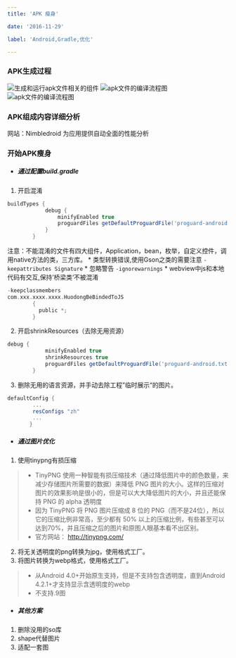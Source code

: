 ```yaml
---
title: 'APK 瘦身'

date: '2016-11-29'

label: 'Android,Gradle,优化'

---
```


### APK生成过程
![生成和运行apk文件相关的组件](https://mao720.vercel.app/images/posts/2016112900-apk1.png)
![apk文件的编译流程图](https://mao720.vercel.app/images/posts/2016112900-apk2.png)
![apk文件的编译流程图](https://mao720.vercel.app/images/posts/2016112900-apk3.png)
### APK组成内容详细分析
网站：Nimbledroid
为应用提供自动全面的性能分析
### 开始APK瘦身
- ##### 通过配置build.gradle
 1. 开启混淆
```groovy
buildTypes {
	        debug {
	            minifyEnabled true
	            proguardFiles getDefaultProguardFile('proguard-android.txt'), 'proguard-rules.pro'
	        }
	    }
```
注意：不能混淆的文件有四大组件，Application，bean，枚举，自定义控件，调用native方法的类，三方库。
    * 类型转换错误,使用Gson之类的需要注意
		`-keepattributes Signature`
    * 忽略警告
		`-ignorewarnings`
    * webview中js和本地代码有交互,保持’桥梁类‘不被混淆
```groovy
-keepclassmembers
com.xxx.xxxx.xxxx.HuodongBeBindedToJS
		{
		  public *;
		}
```
 2. 开启shrinkResources（去除无用资源）
```groovy
debug {
	        minifyEnabled true
	        shrinkResources true
	        proguardFiles getDefaultProguardFile('proguard-android.txt'), 'proguard.cfg'
	    }
```
 3. 删除无用的语言资源，并手动去除工程”临时展示“的图片。
```groovy
defaultConfig {
        ...
        resConfigs "zh"
		...
	   }	
```
- ##### 通过图片优化
 1. 使用tinypng有损压缩
>* TinyPNG 使用一种智能有损压缩技术（通过降低图片中的颜色数量，来减少存储图片所需要的数据）来降低 PNG 图片的大小。这样的压缩对图片的效果影响是很小的，但是可以大大降低图片的大小，并且还能保持 PNG 的 alpha 透明度
>* 因为 TinyPNG 将 PNG 图片压缩成 8 位的 PNG（而不是24位），所以它的压缩比例非常高，至少都有 50% 以上的压缩比例，有些甚至可以达到70%，并且压缩之后的图片和原图人眼基本看不出区别。
>* 官方网站： http://tinypng.com/

 2. 将无关透明度的png转换为jpg，使用格式工厂。
 3. 将图片转换为webp格式，使用格式工厂。
>* 从Android 4.0+开始原生支持，但是不支持包含透明度，直到Android 4.2.1+才支持显示含透明度的webp
>* 不支持.9图

- ##### 其他方案
 1. 删除没用的so库
 2. shape代替图片
 3. 适配一套图
